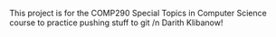 This project is for the COMP290 Special Topics in Computer Science course to practice pushing stuff to git /n
Darith Klibanow!

